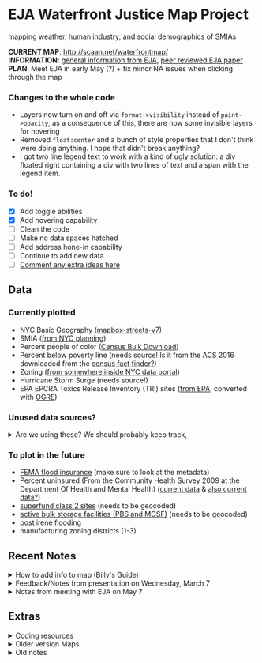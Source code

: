 # EJA Waterfront Justice Map Project
mapping weather, human industry, and social demographics of SMIAs  
  
**CURRENT MAP**: http://scaan.net/waterfrontmap/  
**INFORMATION**: [general information from EJA](http://www.nyc-eja.org/campaigns/waterfront-justice-project/), [peer reviewed EJA paper](http://www.tandfonline.com/doi/full/10.1080/13549839.2014.949644?scroll=top&needAccess=true)  
**PLAN**: Meet EJA in early May (?) + fix minor NA issues when clicking through the map

### Changes to the whole code 
- Layers now turn on and off via `format->visibility` instead of `paint->opacity`, as a consequence of this, there are now some invisible layers for hovering 
- Removed `float:center` and a bunch of style properties that I don't think were doing anything. I hope that didn't break anything?
- I got two line legend text to work with a kind of ugly solution: a div floated right containing a div with two lines of text and a span with the legend item. 

### To do!
 
- [x] Add toggle abilities 
- [x] Add hovering capability
- [ ] Clean the code 
- [ ] Make no data spaces hatched 
- [ ] Add address hone-in capability
- [ ] Continue to add new data
- [ ] [Comment any extra ideas here](https://docs.google.com/document/d/1FwlZTbRV0J3WiBpiMt1InUbtlwiGd-douNtTXKUXKMo/edit)

## Data 

### Currently plotted
-  NYC Basic Geography ([mapbox-streets-v7](https://www.mapbox.com/vector-tiles/mapbox-streets-v7/))
-  SMIA ([from NYC planning](https://www1.nyc.gov/site/planning/data-maps/open-data/dwn-wrp.page))
-  Percent people of color ([Census Bulk Download](http://census.ire.org/data/bulkdata.html))
-  Percent below poverty line (needs source! Is it from the ACS 2016 downloaded from the [census fact finder?](https://factfinder.census.gov/faces/nav/jsf/pages/download_center.xhtml))
-  Zoning ([from somewhere inside NYC data portal](http://data.beta.nyc//dataset/635e26b3-2acf-4f55-8780-2619660fdf66/resource/e5528464-9a00-40a7-8b85-21e9b25d6c24/download/d52d598c77484806876b8f897d51f805nyczoning.geojson))
-  Hurricane Storm Surge (needs source!)
-  EPA EPCRA Toxics Release Inventory (TRI) sites ([from EPA](https://www.epa.gov/toxics-release-inventory-tri-program/tri-basic-data-files-calendar-years-1987-2016), converted with [OGRE](http://ogre.adc4gis.com/))

### Unused data sources?
<details><summary>Are we using these? We should probably keep track,</summary>   

- [NYC shape files](https://www1.nyc.gov/site/planning/data-maps/open-data.page) (I don't think we're using this?)
- [Demographic data from ACS](http://www1.nyc.gov/site/planning/data-maps/nyc-population/american-community-survey.page) (How are we downloading this, and is it for race or poverty or both?)
- [Census TIGER data](https://www.census.gov/geo/maps-data/data/tiger-data.html) (I don't think we're using this?)
- [Neighborhood Data](http://data.beta.nyc/dataset/pediacities-nyc-neighborhoods) (I don't think we're using this?)
- [Poverty Data](https://factfinder.census.gov/faces/tableservices/jsf/pages/productview.xhtml?src=bkmk) (But the link is broken)
  
</details>

### To plot in the future
- [FEMA flood insurance](http://www.region2coastal.com/view-flood-maps-data/view-preliminary-flood-map-data/) (make sure to look at the metadata)
- Percent uninsured (From the Community Health Survey 2009 at the Department Of Health
  and Mental Health) ([current data](https://a816-healthpsi.nyc.gov/epiquery/CHS/CHSXIndex.html) & [also current data?](https://www1.nyc.gov/site/doh/data/health-tools/maps-gis-data-files-for-download.page))
- [superfund class 2 sites](https://www.dec.ny.gov/cfmx/extapps/derexternal/index.cfm?pageid=3) (needs to be geocoded)
- [active bulk storage facilities (PBS and MOSF)](https://www.dec.ny.gov/cfmx/extapps/derexternal/index.cfm?pageid=4) (needs to be geocoded)
- post irene flooding
- manufacturing zoning districts (1-3)

## Recent Notes 
<details><summary>How to add info to map (Billy's Guide)</summary>
	
1. Convert to geojson (if necessary).
2. Use [mapshaper](http://mapshaper.org/) or similar website to check
   that the geography info in the geojson is correct.
3. Use the notebook `WFM_datahists` jupyter notebook in this directory
   to check the other properties (we should probably re-write the code
   there to make it a little easier to load in geojson and inspect the
   various properties).
4. You may need to add a field that is either a calculation on the
   existing properties (like `Perc_POC_P003009` in
   `reduced_census.geojson`) or a simplification of an existing property
   (like `Human_Readable_Zone` in `nyzd.geojson`)
5. Find the field you want to plot and determine its values.
6. Go to `index.html` and find the various `map.addLayer` commands. If
   your data is categorical, base it on the `"Zoning"` layer; if it's
   numerical, base it on the `"Percent People of Color"`
   layer. Use [Color Brewer](http://colorbrewer2.org/) to find colors
   (python's `seaborn` library also has a very good selection of
   palettes; you can see an example of how to get hex codes from
   `seaborn` at the top of the notebook). Make sure to give your layer
   a descriptive id.
7. Add a legend near the top with the other legends. This should be
   very similar to the `fill-color` field in your layer. Make sure
   your legend has a descriptive id.
8. Find the `toggleableLayerIds`, `toggleableLegendIds`, and
   `dataNames` variables at the bottom of the `index.html` files. Add
   the layer id to `toggleableLayerIds`, the layer id : legend id pair
   to `toggleableLegendIds`, and the property name : some explanatory
   text pair to `dataNames`..
9. That should be it! But it probably won't be. Your browser developer
   tools may help determine what's going on. Common issues are issues
   with the geojson's geography info (but step 2 should've helped you
   check that) and type issues (if the data is stored as a number and
   your comparing it to strings, for example).
   
</details>

<details><summary>Feedback/Notes from presentation on Wednesday, March 7</summary>
	
Presented the map we have so far to the broader ScAAN group to try and
get people's impressions and hear some feedback. 
People were very
impressed with the map and thought, if we could make it more general,
that it would be a powerful framework to try and visualize inequity
across the city. Would also be very cool (though fairly difficult) to do a Monte
Carlo-type approach as used in gerrymandering cases: how do the
current distributions of SMIAs compare to randomly generated ones? People made a bunch of things for other
data they'd be interested in seeing on the map:  

 - air quality index (apparently real estate agents have access to
   this somehow)
 - total population
 - hospital admissions for asthma or other environmental-related
   issues (though probably too complex?)
 - what's in the SMIA (both the points shown in the report as well as
   information on the businesses / plants there)
 - average income
 - school funding
 - distance to / wait at nearest polling place

</details>

<details><summary>Notes from meeting with EJA on May 7</summary>

Had a phone call with the EJA to get their thoughts on the map so far
and what else they'd like to see on it. They're very happy with the
progress we've made and would like to host the map on their website
once it's complete. They also said that they can look into finding any
data that we have difficulty with.

 - [ ] add half-mile buffer around SMIA -- they said they can look
   into this (they probably have the shape files from earlier maps
   they've made), since we're not really sure how to do this easily
 - [ ] add more info about some of the maps. they have blurbs in the
   links they sent us to help explain some of the maps, would be nice
   to get these on the map. unsure how best to do it without making
   the map seem too busy, maybe either in the top-left box or another
   clickable box
 - [ ] for % POC: use same breakdown and color scheme as in their maps
 - [ ] for % below poverty line: same, also ideally below 200%
   poverty. we've had trouble finding this; if we can't find it, then
   we'll ask them to see if they have that data lying around
 - [ ] add median household income. pretty sure this is in the census
   data
 - [ ] add Emergency Management Evacuation Zones, which are probably
   from the city office of emergency management (Colin is looking into
   this)
 - [ ] add FEMA flood plain zones, which I believe we've already found
 - [ ] add Sandy Inspected Zones, they said New York Times had a map
   showing this. I
   found
   [this](https://archive.nytimes.com/www.nytimes.com/packages/html/newsgraphics/2012/1029-hurricane-updates/ipad.html) and
   [this](http://www.nytimes.com/newsgraphics/2012/1120-sandy/survey-of-the-flooding-in-new-york-after-the-hurricane.html),
   will double-check if either of them is what they were thinking of
 - [ ] add ability to search an address, find where it is, if it's in
   an evacuation zone, other details
 - [ ] add ability to print pdf or send link with current view
 - [ ] add ability to overlay current weather data, possibly to replay
   historical weather data. no idea if this is possible
 - [ ] include NYC's heat vulnerability index (HVI), from the city's
   environmental health portal
 - [ ] various other pollution data, superfund sites, etc., as
   included in their various reports.
 - [ ] Include land use, not just zoning, and use the standard color
   scheme that the City uses for the land use and zoning map
   (see
   [ZoLa](https://zola.planning.nyc.gov/lot/1/390/5?building-footprints=false&commercial-overlays=false&subway=false#14.4/40.7264/-73.9831);
   you'll have to zoom pretty far in to see land use by tax lot).
 - [ ] for map layers such as percent people of color and percent
   family below poverty line, the unit of analysis needs to be
   clarified. for example, if it's census tract that you are using
   either specify in the key or when you scroll over or click on the
   map, the pop-up window should identify the feature with the
   corresponding ID data.

</details>

## Extras
<details><summary> Coding resources </summary>
	
### Coding Sources
- [pyshp](https://pypi.python.org/pypi/pyshp), python library that
  looks like it might be able to read shape files and write GeoJSONs.
    - [gist](https://gist.github.com/frankrowe/6071443) to read in a
      shape file and save a GeoJSON
- [mapbox](https://www.mapbox.com/), the platform we're using
- [#BagItNYC map](http://bagitnyc.org/map/), map that partly inspired
  us

### Mapbox resources
- [how to add layers](https://www.mapbox.com/mapbox-gl-js/example/toggle-layers/)
- [how to make a choropleth](https://www.mapbox.com/help/choropleth-studio-gl-pt-1/)
- [style specs](https://www.mapbox.com/mapbox-gl-js/style-spec/)
- [choropleth example](https://www.mapbox.com/mapbox-gl-js/example/updating-choropleth/)
- [this](https://www.mapbox.com/help/mapbox-gl-js-expressions/) will
  probably be helpful in drawing a circle with a half mile / mile
	  radius from the SMIA borders
</details>


<details><summary> Older version Maps </summary>

- [Billy's](https://api.mapbox.com/styles/v1/billbrod/cj97ob0wq0s2w2rph9kkdgpck.html?fresh=true&title=true&access_token=pk.eyJ1IjoiYmlsbGJyb2QiLCJhIjoiY2o5N21wOWV5MDFlYjJ5bGd4aW9jZWwxNiJ9.LpT502DJ1ruuPRLp3AW_ow#10.0/40.675708/-73.891521/0)
- [Maija's](https://api.mapbox.com/styles/v1/mh3155/cjcp8bg653u402rprz0sf5jl6.html?fresh=true&title=true&access_token=pk.eyJ1IjoibWgzMTU1IiwiYSI6ImNqOXJqNHJ5YTZjd28ycXM0Z2dubTJjaXMifQ.czkeapIuZDbzsydf5oH7wg#9.6/40.724588/-73.998055/0)
</details>

<details><summary> Old notes </summary>
	
### Brainstorm Goals of this project: make a very cool interactive map
I. What information should it show?
Relevant quantities of interest mapped across significant maritime and industrial areas (SMIAs)
Currently they are showing:
1. weather events
    - storm surges (NYSEMO Hurricane Storm Surge Zones)
    - damage from Irene
2. land use (is it residential / commercial etc?)
3. threats to public health and dangerous /toxic businesses 
    - manufacturing zoning districts
    - Class 2 superfund sites
    - DEC active bulk storage facilities
    - EPCRA toxic release inventory sites
4. all contrasted against social issues
    - how many POC live in the area
    - population below 200% poverty
    - percent population uninsured
    
II. What cool things should it do (product experience)?
- switch layers
- scroll
- zoom
- clicking to see things
- time courses if data allows for it?

III. What is the data like?
Aggregated from many public sources but it seems some is private since they say they it “relies, wherever possible, on publicly available data-sets and methodologies that could be reproduced by city planners and EJ communities working in collaboration”. But we can probably ask them for their downloaded / aggregated copy?  
-  [New York citys Waterfront Revitalization Program](https://www1.nyc.gov/site/planning/data-maps/open-data/dwn-wrp.page)- information geodata/ shapefiles about SMIA, CZB and other types of waterfront boundaries
- Storm surges -> New York state emergencey management office
- Land zoning and use -> NYC dept of planning
- Toxics -> US EPA TRI programme
- Demographics-> from the US census bureau and NYC-DOMH  


IV. What map making tool is the best for these constraints? 
- Brainstorm options / pros / cons (*** recommended by others)
- Openlayers ***
- Leaflet 
- MapBox ***
- SVG
- Google fusion tables
- Google maps API
- CartoDB
- QGIS
- D3
- Tableau
</details>


